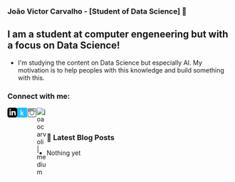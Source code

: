 ### João Victor Carvalho - [Student of Data Science] 👋

## I am a student at computer engeneering but with a focus on Data Science!

- I'm studying the content on Data Science but especially AI. My motivation is to help peoples with this knowledge and build something with this.

### Connect with me:

[<img align="left"  width="22px" src="https://github.com/joaocarvoli/joaocarvoli/blob/main/logo/linkedin-black-icon-logo-ECC426C572-seeklogo.com.png" />][linkedin]

[<img align="left" alt="jvcarvoli | Kaggle" width="22px" src="https://github.com/joaocarvoli/joaocarvoli/blob/main/logo/Kaggle%20Icon.svg" />][kaggle]

[<img align="left" alt="joaocarvoli | Instagram" width="22px" src="https://github.com/joaocarvoli/joaocarvoli/blob/main/logo/0-818_smbolo-do-instagram-png-transparent-png.png" />][instagram]

[<img align="left" alt="joaocarvoli | medium" width="22px" src="https://cdn.jsdelivr.net/npm/simple-icons@3.4.0/icons/medium.svg" />][medium]



<br />
<br />

### 📕 Latest Blog Posts

<!-- BLOG-POST-LIST:START -->
* Nothing yet

<!-- BLOG-POST-LIST:END -->

[instagram]: https://www.instagram.com/joaocarvoli/
[medium]: https://medium.com/@joaocarvoli
[kaggle]: https://www.kaggle.com/jvcarvoli
[linkedin]: https://www.linkedin.com/in/joaocarvoli/
